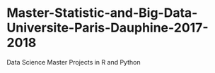 # Master-Statistic-and-Big-Data-Universite-Paris-Dauphine-2017-2018

Data Science Master Projects in R and Python
